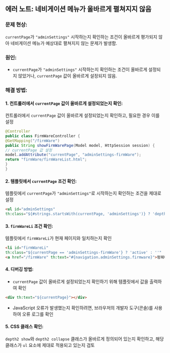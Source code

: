 ## 에러 노트: 네비게이션 메뉴가 올바르게 펼쳐지지 않음

### 문제 현상:

`currentPage`가 `"adminSettings"` 시작하는지 확인하는 조건이 올바르게 평가되지 않아 네비게이션 메뉴가 예상대로 펼쳐지지 않는 문제가 발생함.

### 원인:

- `currentPage`가 `"adminSettings"` 시작하는지 확인하는 조건이 올바르게 설정되지 않았거나, `currentPage` 값이 올바르게 설정되지 않음.

### 해결 방법:

#### 1. **컨트롤러에서 `currentPage` 값이 올바르게 설정되었는지 확인:**

컨트롤러에서 `currentPage` 값이 올바르게 설정되었는지 확인하고, 필요한 경우 이를 설정

```java
@Controller 
public class FirmWareController {     
@GetMapping("/firmWare")     
public String showFirmWarePage(Model model, HttpSession session) {         
// currentPage 값 설정         
model.addAttribute("currentPage", "adminSettings-firmWare");         
return "firmWare/firmWareList.html";     
} 
}
```


#### 2. **템플릿에서 `currentPage` 조건 확인:**

템플릿에서 `currentPage`가 `"adminSettings"`로 시작하는지 확인하는 조건을 제대로 설정

```html
<ul id="adminSettings"      
th:class="${#strings.startsWith(currentPage, 'adminSettings')} ? 'depth2 show' : 'depth2 collapse'">
```
#### 3. **`firmWareLi` 조건 확인:**

템플릿에서 `firmWareLi`가 현재 페이지와 일치하는지 확인

```html
<li id="firmWareLi"      
th:class="${currentPage == 'adminSettings-firmWare'} ? 'active' : ''"      th:if="${auth.pageFirmWare==1}">     
<a href="/firmWare" th:text="#{navigation.adminSettings.firmware}">펌웨어 관리</a> </li>
```
#### 4. **디버깅 방법:**

- `currentPage` 값이 올바르게 설정되었는지 확인하기 위해 템플릿에서 값을 출력하여 확인

```html
<div th:text="${currentPage}"></div>
```


- JavaScript 오류가 발생했는지 확인하려면, 브라우저의 개발자 도구(콘솔)를 사용하여 오류 로그를 확인
#### 5. **CSS 클래스 확인:**

`depth2 show`와 `depth2 collapse` 클래스가 올바르게 정의되어 있는지 확인하고, 해당 클래스가 `ul` 요소에 제대로 적용되고 있는지 검토